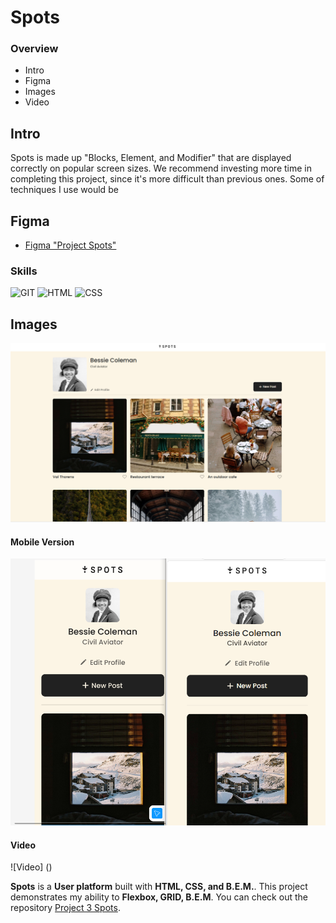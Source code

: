 # Spots

### Overview

- Intro
- Figma
- Images
- Video

## Intro

Spots is made up "Blocks, Element, and Modifier" that are displayed correctly on popular screen sizes. We recommend investing more time in completing this project, since it's more difficult than previous ones. Some of techniques I use would be

## Figma

- [Figma "Project Spots"](https://www.figma.com/file/BBNm2bC3lj8QQMHlnqRsga/Sprint-3-Project-%E2%80%94-Spots?type=design&node-id=2%3A60&mode=design&t=afgNFybdorZO6cQo-1)

### Skills

![GIT](https://img.shields.io/badge/GIT-E44C30?style=for-the-badge&logo=git&logoColor=white)
![HTML](https://img.shields.io/badge/-HTML-E34F26?style=flat-square&logo=html5&logoColor=white)
![CSS](https://img.shields.io/badge/-CSS-1572B6?style=flat-square&logo=css3&logoColor=white)

## Images

![Spots Desktop](./images/Spots%20Project%203.png)

#### Mobile Version

![Spots Mobile](<images/Mobile View.png>)

#### Video

![Video] ()

**Spots** is a **User platform** built with **HTML, CSS, and B.E.M.**. This project demonstrates my ability to **Flexbox, GRID, B.E.M**. You can check out the repository [Project 3 Spots](https://github.com/MorrisDevearl86/se_project_spots.git).
